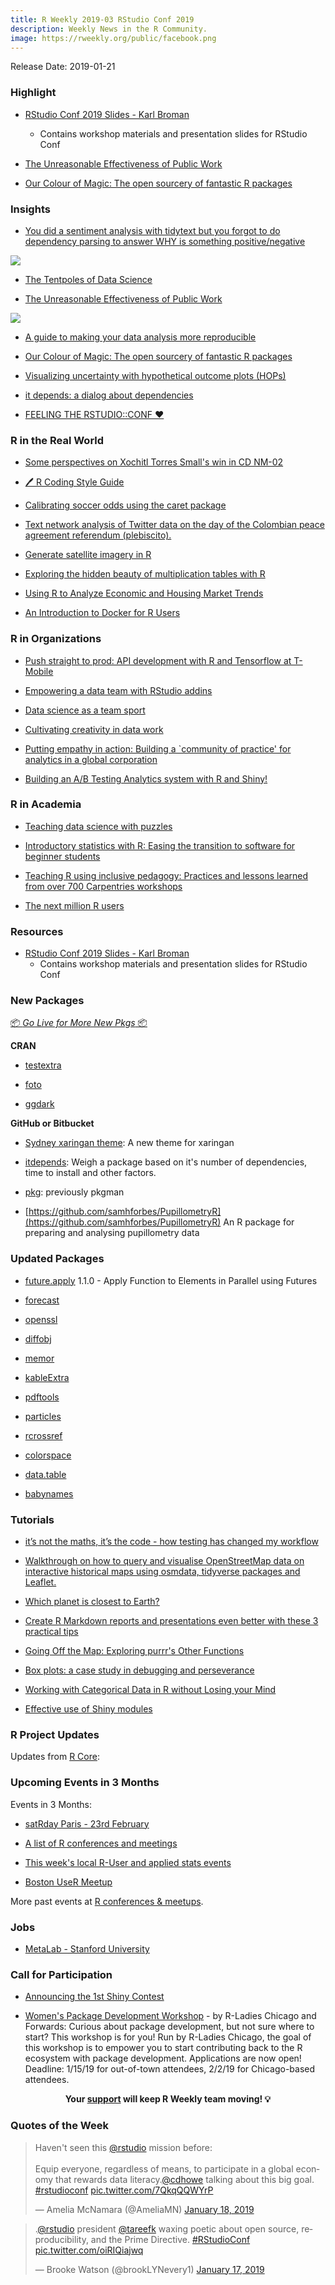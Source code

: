 ```yaml
---
title: R Weekly 2019-03 RStudio Conf 2019
description: Weekly News in the R Community.
image: https://rweekly.org/public/facebook.png
---
```


Release Date: 2019-01-21

###  Highlight

+ [RStudio Conf 2019 Slides - Karl Broman](https://github.com/kbroman/RStudioConf2019Slides)
  - Contains workshop materials and presentation slides for RStudio Conf

+ [The Unreasonable Effectiveness of Public Work](https://www.dropbox.com/s/jk7216yr30ztpdp/DavidRobinson-RStudio-2019.pdf?dl=0)

+ [Our Colour of Magic: The open sourcery of fantastic R packages](https://docs.google.com/presentation/d/1iUz3A_xHIzeFIzOQ_JQLdGPbC82qcDEDSqvjIBiP1a8/edit#slide=id.p)


  

### Insights

+ [You did a sentiment analysis with tidytext but you forgot to do dependency parsing to answer WHY is something positive/negative](http://www.bnosac.be/index.php/blog/85-you-did-a-sentiment-analysis-with-tidytext-but-you-forgot-to-do-dependency-parsing-to-answer-why-is-something-positive-negative)

![](http://www.bnosac.be/images/bnosac/blog/sentiment-and-dependency-parsing.png)

+ [The Tentpoles of Data Science](https://simplystatistics.org/2019/01/18/the-tentpoles-of-data-science/)

+ [The Unreasonable Effectiveness of Public Work](https://www.dropbox.com/s/jk7216yr30ztpdp/DavidRobinson-RStudio-2019.pdf?dl=0)

![](https://i.imgur.com/5eRwbiI.png)

+ [A guide to making your data analysis more reproducible](http://inundata.org/talks/rstd19/#/)

+ [Our Colour of Magic: The open sourcery of fantastic R packages](https://docs.google.com/presentation/d/1iUz3A_xHIzeFIzOQ_JQLdGPbC82qcDEDSqvjIBiP1a8/edit#slide=id.p)

+ [Visualizing uncertainty with hypothetical outcome plots (HOPs)](https://docs.google.com/presentation/d/1zMuBSADaxdFnosOPWJNA10DaxGEheW6gDxqEPYAuado/edit#slide=id.p1)

+ [it depends: a dialog about dependencies](https://speakerdeck.com/jimhester/it-depends)



+ [FEELING THE RSTUDIO::CONF ❤️](https://juliasilge.com/blog/rstudio-conf-2019/)

### R in the Real World

+ [Some perspectives on Xochitl Torres Small's win in CD NM-02](https://www.jtimm.net/2019/01/17/xochitl-torres-small-win-2018/)

+ [🖊 R Coding Style Guide](http://irudnyts.github.io//r-coding-style-guide/)

+ [Calibrating soccer odds using the caret package ](http://dm13450.github.io/2019/01/10/Odds-and-Winning.html)

+ [Text network analysis of Twitter data on the day of the Colombian peace agreement referendum (plebiscito).  ](https://juanitorduz.github.io/text-mining-networks-and-visualization-plebiscito-tweets/)

+ [Generate satellite imagery in R](https://appsilon.com/satellite-imagery-generation-with-gans/)

+ [Exploring the hidden beauty of multiplication tables with R](https://solmos.netlify.com/post/2018-11-06-multiplication-table/multiplication-table-with-r/)

+ [Using R to Analyze Economic and Housing Market Trends](http://lenkiefer.com/2019/01/15/rstudioconf-poster/)

+ [An Introduction to Docker for R Users](https://colinfay.me/docker-r-reproducibility/)

###  R in Organizations

+ [Push straight to prod: API development with R and Tensorflow at T-Mobile](https://nolisllc.com/assets/presentations/r-tensorflow-api.pdf)

+ [Empowering a data team with RStudio addins](http://bit.ly/rstudioaddin19)

+ [Data science as a team sport](https://github.com/angelabassa/rstudioconf-2019)

+ [Cultivating creativity in data work](https://www.slideshare.net/mobile/hilaryparker/rstudioconf2019l)

+ [Putting empathy in action: Building a `community of practice' for analytics in a global corporation](https://cerebralmastication.com/prez/rstudio_conf_2019_main.html)

+ [Building an A/B Testing Analytics system with R and Shiny!](https://www.slideshare.net/secret/Ba52FYuH2FoWE)

###  R in Academia

+ [Teaching data science with puzzles](https://github.com/isteves/ds-puzzles)

+ [Introductory statistics with R: Easing the transition to software for beginner students](http://calpoly.edu/~kbodwin/RStudio_2019.html)

+ [Teaching R using inclusive pedagogy: Practices and lessons learned from over 700 Carpentries workshops](https://docs.google.com/presentation/d/1yZTOcm0hO3sq8nz24luNoxL2Tk4IWfwoeYSXa09-zB8/edit#slide=id.g4d9835a148_0_218)

+ [The next million R users](https://github.com/rstudio/learning-r-survey/blob/master/slides/Next-Million-R-Users.pdf)


###  Resources
+ [RStudio Conf 2019 Slides - Karl Broman](https://github.com/kbroman/RStudioConf2019Slides)
  - Contains workshop materials and presentation slides for RStudio Conf
  
  


###  New Packages

<p class="added-hostname"><a href="https://rweekly.org/live" target="_blank" class="externalLink">📦 <i>Go Live for More New Pkgs</i> 📦</a></p>

**CRAN**
+ [testextra](https://CRAN.R-project.org/package=testextra)

+ [foto](https://github.com/khufkens/foto)

+ [ggdark](https://cran.r-project.org/web/packages/ggdark/index.html)


**GitHub or Bitbucket**
+ [Sydney xaringan theme](https://github.com/garthtarr/sydney_xaringan): A new theme for xaringan

+ [itdepends](https://github.com/jimhester/itdepends): Weigh a package based on it's number of dependencies, time to install and other factors.

+ [pkg](https://github.com/r-lib/pkg): previously pkgman

+ [https://github.com/samhforbes/PupillometryR](https://github.com/samhforbes/PupillometryR) An R package for preparing and analysing pupillometry data

### Updated Packages

+ [future.apply](https://cran.r-project.org/package=future.apply) 1.1.0 - Apply Function to Elements in Parallel using Futures

+ [forecast](https://cran.r-project.org/web/packages/forecast/index.html)

+ [openssl](https://cran.r-project.org/web/packages/openssl/index.html)

+ [diffobj](https://github.com/brodieG/diffobj)

+ [memor](https://cran.r-project.org/web/packages/memor/index.html)

+ [kableExtra](https://cran.r-project.org/web/packages/kableExtra/index.html)

+ [pdftools](https://cran.r-project.org/web/packages/pdfrools/index.html)

+ [particles](https://cran.r-project.org/web/packages/particles/index.html)

+ [rcrossref](https://cran.r-project.org/web/packages/rcrossref/index.html)

+ [colorspace](https://cran.r-project.org/web/packages/colorspace/index.html)

+ [data.table](https://cran.r-project.org/web/packages/data.table/index.html)

+ [babynames](https://cran.r-project.org/web/packages/babynames/index.html)


###  Tutorials

+ [it’s not the maths, it’s the code - how testing has changed my workflow](http://cantabile.rbind.io/posts/2019-01-05-its-not-not-the-math-its-the-code/)

+ [Walkthrough on how to query and visualise OpenStreetMap data on interactive historical maps using osmdata, tidyverse packages and Leaflet.](https://mhermans.net/post/mapping-leuvense-gangen/)

+ [Which planet is closest to Earth?](https://flother.is/2019/which-planet-is-closest-to-earth/)

+ [Create R Markdown reports and presentations even better with these 3 practical tips](https://jozefhajnala.gitlab.io/r/r909-rmarkdown-tips/)

+ [Going Off the Map: Exploring purrr's Other Functions](https://hookedondata.org/going-off-the-map/)

+ [Box plots: a case study in debugging and perseverance](https://github.com/karawoo/2019-01-17-rstudioconf/blob/master/woo_rstudioconf_2019.pdf)

+ [Working with Categorical Data in R without Losing your Mind](http://www.amelia.mn/WranglingCats.pdf)

+ [Effective use of Shiny modules](https://rpodcast.github.io/rsconf-2019/#1)

<!--<div class="post-more-begi
n"></div><div class="post-more-end"></div>-->

###  R Project Updates

Updates from [R Core](http://developer.r-project.org/blosxom.cgi/R-devel/NEWS):


###  Upcoming Events in 3 Months

Events in 3 Months:

+ [satRday Paris - 23rd February](https://paris2019.satrdays.org/)

+ [A list of R conferences and meetings](https://jumpingrivers.github.io/meetingsR/events.html)

+ [This week's local R-User and applied stats events](https://community.rstudio.com/c/irl)

+ [Boston UseR Meetup](https://www.meetup.com/Boston-useR/events/257897151/)

More past events at [R conferences & meetups](https://conf.rweekly.org).


### Jobs

+ [MetaLab - Stanford University](https://docs.google.com/document/d/1jlYl13DgiSVF4E3LyQ-m7fHEV2s8elMnGojbXsRSsV8/edit)



###  Call for Participation

+ [Announcing the 1st Shiny Contest](https://blog.rstudio.com/2019/01/07/first-shiny-contest/)

+ [Women's Package Development Workshop](https://forwards.github.io/edu/chicago/) - by R-Ladies Chicago and Forwards: Curious about package development, but not sure where to start? This workshop is for you! Run by R-Ladies Chicago, the goal of this workshop is to empower you to start contributing back to the R ecosystem with package development. Applications are now open! Deadline: 1/15/19 for out-of-town attendees, 2/2/19 for Chicago-based attendees.

<p class="hide-support added-hostname support-rweekly" style="text-align: center;font-weight: bold;">Your <a class="non-visited externalLink" href="https://www.patreon.com/rweekly" onclick="pas(this)">support</a> will keep R Weekly team moving! 💡</p>

###  Quotes of the Week

<blockquote class="twitter-tweet" data-lang="en"><p lang="en" dir="ltr">Haven&#39;t seen this <a href="https://twitter.com/rstudio?ref_src=twsrc%5Etfw">@rstudio</a> mission before:<br><br>Equip everyone, regardless of means, to participate in a global economy that rewards data literacy.<a href="https://twitter.com/cdhowe?ref_src=twsrc%5Etfw">@cdhowe</a> talking about this big goal. <a href="https://twitter.com/hashtag/rstudioconf?src=hash&amp;ref_src=twsrc%5Etfw">#rstudioconf</a> <a href="https://t.co/7QkqQQWYrP">pic.twitter.com/7QkqQQWYrP</a></p>&mdash; Amelia McNamara (@AmeliaMN) <a href="https://twitter.com/AmeliaMN/status/1086350680313470977?ref_src=twsrc%5Etfw">January 18, 2019</a></blockquote>
<script async src="https://platform.twitter.com/widgets.js" charset="utf-8"></script>

<blockquote class="twitter-tweet" data-lang="en"><p lang="en" dir="ltr">.<a href="https://twitter.com/rstudio?ref_src=twsrc%5Etfw">@rstudio</a> president <a href="https://twitter.com/tareefk?ref_src=twsrc%5Etfw">@tareefk</a> waxing poetic about open source, reproducibility, and the Prime Directive. <a href="https://twitter.com/hashtag/RStudioConf?src=hash&amp;ref_src=twsrc%5Etfw">#RStudioConf</a> <a href="https://t.co/oiRIQiajwq">pic.twitter.com/oiRIQiajwq</a></p>&mdash; Brooke Watson (@brookLYNevery1) <a href="https://twitter.com/brookLYNevery1/status/1085924976925032448?ref_src=twsrc%5Etfw">January 17, 2019</a></blockquote>
<script async src="https://platform.twitter.com/widgets.js" charset="utf-8"></script>

